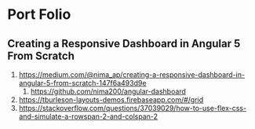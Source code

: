 # Port Folio

## Creating a Responsive Dashboard in Angular 5 From Scratch

1. https://medium.com/@nima_ap/creating-a-responsive-dashboard-in-angular-5-from-scratch-147f6a493d9e
    1. https://github.com/nima200/angular-dashboard
2. https://tburleson-layouts-demos.firebaseapp.com/#/grid
3. https://stackoverflow.com/questions/37039029/how-to-use-flex-css-and-simulate-a-rowspan-2-and-colspan-2
